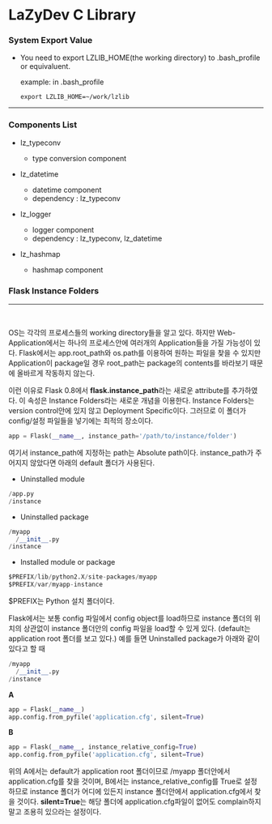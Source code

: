 # LaZyDev C Library


### System Export Value

* You need to export LZLIB_HOME(the working directory) to .bash_profile or equivaluent.

  example: in .bash_profile

  `export LZLIB_HOME=~/work/lzlib`

---------------------------------------------------------------------------------------


### Components List

* lz_typeconv
  - type conversion component

* lz_datetime
  - datetime component
  - dependency : lz_typeconv

* lz_logger
  - logger component
  - dependency : lz_typeconv, lz_datetime

* lz_hashmap
  - hashmap component

### Flask Instance Folders
---
<br>

OS는 각각의 프로세스들의 working directory들을 알고 있다. 하지만 Web-Application에서는 하나의 프로세스안에 여러개의 Application들을 가질 가능성이 있다. Flask에서는 app.root_path와 os.path를 이용하여 원하는 파일을 찾을 수 있지만 Application이 package일 경우 root_path는 package의 contents를 바라보기 때문에 올바르게 작동하지 않는다.

이런 이유로 Flask 0.8에서 **flask.instance_path**라는 새로운 attribute를 추가하였다. 이 속성은 Instance Folders라는 새로운 개념을 이용한다. Instance Folders는 version control안에 있지 않고 Deployment Specific이다. 그러므로 이 폴더가 config/설정 파일들을 넣기에는 최적의 장소이다.
<br>




```Python
app = Flask(__name__, instance_path='/path/to/instance/folder')
```
여기서 instance_path에 지정하는 path는 Absolute path이다. instance_path가 주어지지 않았다면 아래의 default 폴더가 사용된다.

* Uninstalled module
```Python
/app.py
/instance
```

* Uninstalled package
```Python
/myapp
  /__init__.py
/instance
```

* Installed module or package
```Python
$PREFIX/lib/python2.X/site-packages/myapp
$PREFIX/var/myapp-instance
```
$PREFIX는 Python 설치 폴더이다.

Flask에서는 보통 config 파일에서 config object를 load하므로 instance 폴더의 위치의 상관없이 instance 폴더안의 config 파일을 load할 수 있게 있다. (default는 application root 폴더를 보고 있다.)
예를 들면 Uninstalled package가 아래와 같이 있다고 할 때
```Python
/myapp
  /__init__.py
/instance
```

**A**
```Python
app = Flask(__name__)
app.config.from_pyfile('application.cfg', silent=True)
```

**B**
```Python
app = Flask(__name__, instance_relative_config=True)
app.config.from_pyfile('application.cfg', silent=True)
```

위의 A에서는 default가 application root 폴더이므로 /myapp 폴더안에서 application.cfg를 찾을 것이며, B에서는 instance_relative_config를 True로 설정하므로 instance 폴더가 어디에 있든지 instance 폴더안에서 application.cfg에서 찾을 것이다. **silent=True**는 해당 폴더에 application.cfg파일이 없어도 complain하지 말고 조용히 있으라는 설정이다.
